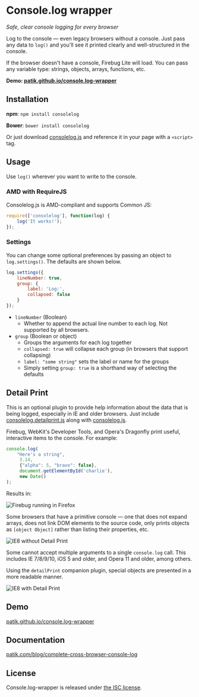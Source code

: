 # Console.log wrapper

*Safe, clear console logging for every browser*

Log to the console &mdash; even legacy browsers without a console. Just pass any data to `log()` and you'll see it printed clearly and well-structured in the console.

If the browser doesn't have a console, Firebug Lite will load. You can pass any variable type: strings, objects, arrays, functions, etc.

**Demo: [patik.github.io/console.log-wrapper](http://patik.github.io/console.log-wrapper/)**

## Installation

**npm**: `npm install consolelog`

**Bower**: `bower install consolelog`

Or just download [consolelog.js](https://github.com/patik/console.log-wrapper/blob/master/consolelog.js) and reference it in your page with a `<script>` tag.

## Usage

Use `log()` wherever you want to write to the console.

### AMD with RequireJS

Consolelog.js is AMD-compliant and supports Common JS:

```js
require(['consolelog'], function(log) {
    log('It works!');
});
```

### Settings

You can change some optional preferences by passing an object to `log.settings()`. The defaults are shown below.

```js
log.settings({
    lineNumber: true,
    group: {
        label: 'Log:',
        collapsed: false
    }
});
```

- `lineNumber` (Boolean)
    + Whether to append the actual line number to each log. Not supported by all browsers.
- `group` (Boolean or object)
    + Groups the arguments for each log together
    + `collapsed: true` will collapse each group (in browsers that support collapsing)
    + `label: "some string"` sets the label or name for the groups
    + Simply setting `group: true` is a shorthand way of selecting the defaults

## Detail Print

This is an optional plugin to provide help information about the data that is being logged, especially in IE and older browsers. Just include [consolelog.detailprint.js](https://github.com/patik/console.log-wrapper/blob/master/consolelog.detailprint.js) along with [consolelog.js](https://github.com/patik/console.log-wrapper/blob/master/consolelog.js).

Firebug, WebKit's Developer Tools, and Opera's Dragonfly print useful, interactive items to the console. For example:

````js
console.log(
    "Here's a string",
     3.14,
     {"alpha": 5, "bravo": false},
     document.getElementById('charlie'),
     new Date()
);
````

Results in:

![Firebug running in Firefox](https://raw.github.com/patik/console.log-wrapper/gh-pages/demo/firebug.png)

Some browsers that have a primitive console &mdash; one that does not expand arrays, does not link DOM elements to the source code, only prints objects as `[object Object]` rather than listing their properties, etc.

![IE8 without Detail Print](https://raw.github.com/patik/console.log-wrapper/gh-pages/demo/ie8-without-detail-print.png)

Some cannot accept multiple arguments to a single `console.log` call. This includes IE 7/8/9/10, iOS 5 and older, and Opera 11 and older, among others.

Using the `detailPrint` companion plugin, special objects are presented in a more readable manner.

![IE8 with Detail Print](https://raw.github.com/patik/console.log-wrapper/gh-pages/demo/ie8-with-detail-print.png)

## Demo

[patik.github.io/console.log-wrapper](http://patik.github.io/console.log-wrapper/)

## Documentation

[patik.com/blog/complete-cross-browser-console-log](http://patik.com/blog/complete-cross-browser-console-log)

## License

Console.log-wrapper is released under [the ISC license](LICENSE).

